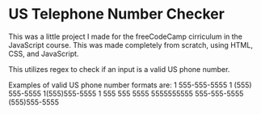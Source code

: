 # US Telephone Number Checker

This was a little project I made for the freeCodeCamp cirriculum in the JavaScript course.
This was made completely from scratch, using HTML, CSS, and JavaScript.

This utilizes regex to check if an input is a valid US phone number.

Examples of valid US phone number formats are:
1 555-555-5555
1 (555) 555-5555
1(555)555-5555
1 555 555 5555
5555555555
555-555-5555
(555)555-5555
